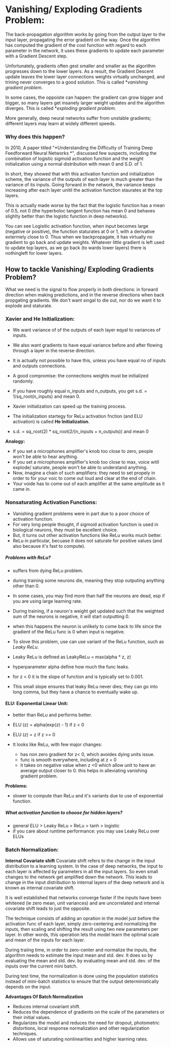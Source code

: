 # Vanishing/ Exploding Gradients Problem:

The back-propagation algorithm works by going from the output layer to the input layer, propagating the error gradient on the way. Once the algorithm has computed the gradient of the cost function with regard to each parameter in the network, it uses these gradients to update each parameter with a Gradient Descent step.

Unfortunately, gradients often gest smaller and smaller as the algorithm progresses down to the lower layers. As a result, the Gradient Descent update leaves the lower layer connections weights virtually unchanged, and trining never converges to a good solution. This is called **vanishing gradient problem*.

In some cases, the oppoiste can happen: the gradient can grow bigger and bigger, so many layers get insanely larger weight updates and the algorithm diverges. This is called **exploding gradient problem*.

More generally, deep neural networks suffer from unstable gradients; different layers may learn at widely different speeds.

### Why does this happen?
In 2010, A paper titled "*Understanding the Difficulty of Training Deep Feedforward Neural Networks *", discussed few suspects, including the combination of logistic sigmoid activation function and the weight initialization using a normal distribution with mean 0 and S.D. of 1.

In short, they showed that with this activation function and initialization scheme, the variance of the outputs of each layer is much greater than the variance of its inputs. Going forward in the network, the variance keeps increasing after each layer unitil the activation function staurates at the top layers.

This is actually made worse by the fact that the logistic function has a mean of 0.5, not 0 (the hyperboloc tangent function has mean 0 and behaves slighlty better than the logistic function in deep networks).

You can see Logisitic activation function, when input becomes large (negative or positive), the function staturates at 0 or 1, with a derivative extermely close to 0. Thus when we backpropagate, it has virtually no gradient to go back and update weights. Whatever little gradient is left used to update top layers, as we go back (to wards lower layers) there is nothingleft for lower layers.

## How to tackle Vanishing/ Exploding Gradients Problem?
What we need is the signal to flow properly in both directions: in forward direction when making predictions, and in the reverse directions when back propgating gradients. We don't want singal to die out, nor do we want it to explode and staturate.

### **Xavier and He Initialization:**
- We want variance of of the outputs of each layer eqyal to variances of inputs.
- We also want gradients to have equal variance before and after flowing through a layer in the reverse direction.
- It is actually not possible to have this, unless you have equal no of inputs and outputs connections.
- A good compromise: the connections weights must be initialized randomly.
- If you have roughly equal n_inputs and n_outputs, you get s.d. = 1/sq_root(n_inputs) and mean 0.
- Xavier initialization can speed up the training process.

- The initialization startegy for ReLu activation fnction (and ELU activation) is called **He Initialization**.
- s.d. = sq_root(2) * sq_root(2/(n_inputs + n_outputs)) and mean 0

**Analogy:**
- If you set a microphones amplifier's knob too close to zero, people won't be able to hear anything.
- If you set a microphones amplifier's knob too close to max, voice witll explode/ saturate, people won't be able to understand anything.
- Now, imagine a chain of such amplifiers: they need to set propely in order to for your voic to come out loud and clear at the end of chain.
- Your voide has to come out of each amplifier at the same amplitude as it came in.



### **Nonsaturating Activation Functions:**
- Vanishing gradient problems were in part due to a poor choice of activation function.
- For very long people thought, if sigmoid activation function is used in biological neurons, they must be excellent choice.
- But, it turns out other activation functions like ReLu works much better.
- ReLu in particular, becuase it does not saturate for positive values (and also because it's fast to compute).

##### Problems with ReLu?
- suffers from dying ReLu problem.
- during training some neurons die, meaning they stop outputing anything other than 0.
- In some cases, you may find more than half the neurons are dead, esp if you are using large learning rate.
- During training, if a neuron's weight get updated such that the weighted sum of the neurons is negative, it will start outputting 0.
- when this happens the neuron is unlikely to come back to life since the gradient of the ReLu func is 0 when input is negative.

- To slove this problem, use can use variant of the ReLu function, such as *Leaky ReLu*.
- Leaky ReLu is defined as LeakyReLu = max(alpha * z, z)
- hyperparameter alpha define how much the func leaks.
- for z < 0 it is the slope of function and is typically set to 0.001.
- This small slope ensures that leaky ReLu never dies; they can go into long comma, but they have a chance to eventually wake up.


#### ELU: Exponential Linear Unit:
- better than ReLu and performs better.
- ELU (z) = alpha(exp(z) - 1) if z < 0
- ELU (z) = z                 if z >= 0

- It looks like ReLu, with few major changes:
  - has non zero gradient for z< 0, which avoides dying units issue.
  - func is smooth everywhere, including at z = 0
  - it takes on negative value when z <0 which allow unit to have an average output closer to 0. this helps in alleviating vanishing gradient problem.
  
**Problems:**
  - slower to compute than ReLu and it's variants due to use of exponential function.
 

##### What activation function to choose for hidden layers?
- general ELU > Leaky ReLu > ReLu > tanh > logistic 
- if you care about runtime performance: you may use Leaky ReLu over ELUs

### Batch Normalization:

**Internal Covariate shift**
Covariate shift refers to the change in the input distribution to a learning system. In the case of deep networks, the input to each layer is affected by parameters in all the input layers. So even small changes to the network get amplified down the network. This leads to change in the input distribution to internal layers of the deep network and is known as internal covariate shift.

It is well established that networks converge faster if the inputs have been whitened (ie zero mean, unit variances) and are uncorrelated and internal covariate shift leads to just the opposite.

The technique consists of adding an opration in the model just before the activation func of each layer, simply zero-centering and normalizing the inputs, then scaling and shifting the result using two new parameters per layer. In other words, this operation lets the model learn the optimal scale and mean of the inputs for each layer.

During traiing time, in order to zero-center and normalize the inputs, the algorithm needs to estimate the input mean and std. dev. It does so by evaluating the mean and std. dev. by evaluating mean and std. dev. of the inputs over the current mini batch.

During test time, the normalization is done using the population statistics instead of mini-batch statistics to ensure that the output deterministically depends on the input.

**Advantages Of Batch Normalization**
- Reduces internal covariant shift.
- Reduces the dependence of gradients on the scale of the parameters or their initial values.
- Regularizes the model and reduces the need for dropout, photometric distortions, local response normalization and other regularization techniques.
- Allows use of saturating nonlinearities and higher learning rates.


